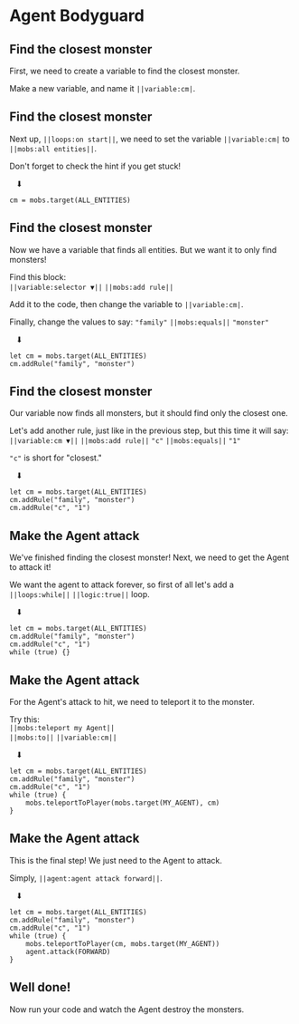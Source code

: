 # Agent Bodyguard

## Find the closest monster

First, we need to create a variable to find the closest monster.

Make a new variable, and name it ``||variable:cm|``.


## Find the closest monster

Next up, ``||loops:on start||``, we need to set the variable ``||variable:cm|`` to ``||mobs:all entities||``.

Don't forget to check the hint if you get stuck! <br>

&nbsp;&nbsp;&nbsp;⬇
```blocks
cm = mobs.target(ALL_ENTITIES)
```


## Find the closest monster

Now we have a variable that finds all entities. But we want it to only find monsters!

Find this block: <br>
``||variable:selector ▼||`` ``||mobs:add rule||``

Add it to the code, then change the variable to ``||variable:cm|``.

Finally, change the values to say:
`"family"` ``||mobs:equals||`` `"monster"`

&nbsp;&nbsp;&nbsp;⬇
```blocks
let cm = mobs.target(ALL_ENTITIES)
cm.addRule("family", "monster")
```


## Find the closest monster

Our variable now finds all monsters, but it should find only the closest one.

Let's add another rule, just like in the previous step, but this time it will say: <br>
``||variable:cm ▼||`` ``||mobs:add rule||`` `"c"` ``||mobs:equals||`` `"1"`

`"c"` is short for "closest."

&nbsp;&nbsp;&nbsp;⬇
```blocks
let cm = mobs.target(ALL_ENTITIES)
cm.addRule("family", "monster")
cm.addRule("c", "1")
```


## Make the Agent attack

We've finished finding the closest monster! Next, we need to get the Agent to attack it!

We want the agent to attack forever, so first of all let's add a ``||loops:while||`` ``||logic:true||`` loop.

&nbsp;&nbsp;&nbsp;⬇
```blocks
let cm = mobs.target(ALL_ENTITIES)
cm.addRule("family", "monster")
cm.addRule("c", "1")
while (true) {}
```


## Make the Agent attack

For the Agent's attack to hit, we need to teleport it to the monster.

Try this: <br>
``||mobs:teleport my Agent||`` <br>
``||mobs:to||`` ``||variable:cm||``

&nbsp;&nbsp;&nbsp;⬇
```blocks
let cm = mobs.target(ALL_ENTITIES)
cm.addRule("family", "monster")
cm.addRule("c", "1")
while (true) {
    mobs.teleportToPlayer(mobs.target(MY_AGENT), cm)
}
```


## Make the Agent attack

This is the final step! We just need to the Agent to attack.

Simply, ``||agent:agent attack forward||``.

&nbsp;&nbsp;&nbsp;⬇
```blocks
let cm = mobs.target(ALL_ENTITIES)
cm.addRule("family", "monster")
cm.addRule("c", "1")
while (true) {
    mobs.teleportToPlayer(cm, mobs.target(MY_AGENT))
    agent.attack(FORWARD)
}
```


## Well done!

Now run your code and watch the Agent destroy the monsters.
